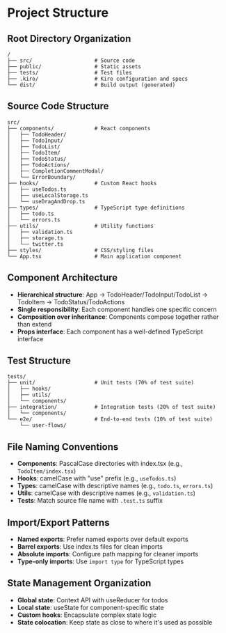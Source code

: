 # Project Structure

## Root Directory Organization
```
/
├── src/                    # Source code
├── public/                 # Static assets
├── tests/                  # Test files
├── .kiro/                  # Kiro configuration and specs
└── dist/                   # Build output (generated)
```

## Source Code Structure
```
src/
├── components/             # React components
│   ├── TodoHeader/
│   ├── TodoInput/
│   ├── TodoList/
│   ├── TodoItem/
│   ├── TodoStatus/
│   ├── TodoActions/
│   ├── CompletionCommentModal/
│   └── ErrorBoundary/
├── hooks/                  # Custom React hooks
│   ├── useTodos.ts
│   ├── useLocalStorage.ts
│   └── useDragAndDrop.ts
├── types/                  # TypeScript type definitions
│   ├── todo.ts
│   └── errors.ts
├── utils/                  # Utility functions
│   ├── validation.ts
│   ├── storage.ts
│   └── twitter.ts
├── styles/                 # CSS/styling files
└── App.tsx                 # Main application component
```

## Component Architecture
- **Hierarchical structure**: App → TodoHeader/TodoInput/TodoList → TodoItem → TodoStatus/TodoActions
- **Single responsibility**: Each component handles one specific concern
- **Composition over inheritance**: Components compose together rather than extend
- **Props interface**: Each component has a well-defined TypeScript interface

## Test Structure
```
tests/
├── unit/                   # Unit tests (70% of test suite)
│   ├── hooks/
│   ├── utils/
│   └── components/
├── integration/            # Integration tests (20% of test suite)
│   └── components/
└── e2e/                    # End-to-end tests (10% of test suite)
    └── user-flows/
```

## File Naming Conventions
- **Components**: PascalCase directories with index.tsx (e.g., `TodoItem/index.tsx`)
- **Hooks**: camelCase with "use" prefix (e.g., `useTodos.ts`)
- **Types**: camelCase with descriptive names (e.g., `todo.ts`, `errors.ts`)
- **Utils**: camelCase with descriptive names (e.g., `validation.ts`)
- **Tests**: Match source file name with `.test.ts` suffix

## Import/Export Patterns
- **Named exports**: Prefer named exports over default exports
- **Barrel exports**: Use index.ts files for clean imports
- **Absolute imports**: Configure path mapping for cleaner imports
- **Type-only imports**: Use `import type` for TypeScript types

## State Management Organization
- **Global state**: Context API with useReducer for todos
- **Local state**: useState for component-specific state
- **Custom hooks**: Encapsulate complex state logic
- **State colocation**: Keep state as close to where it's used as possible